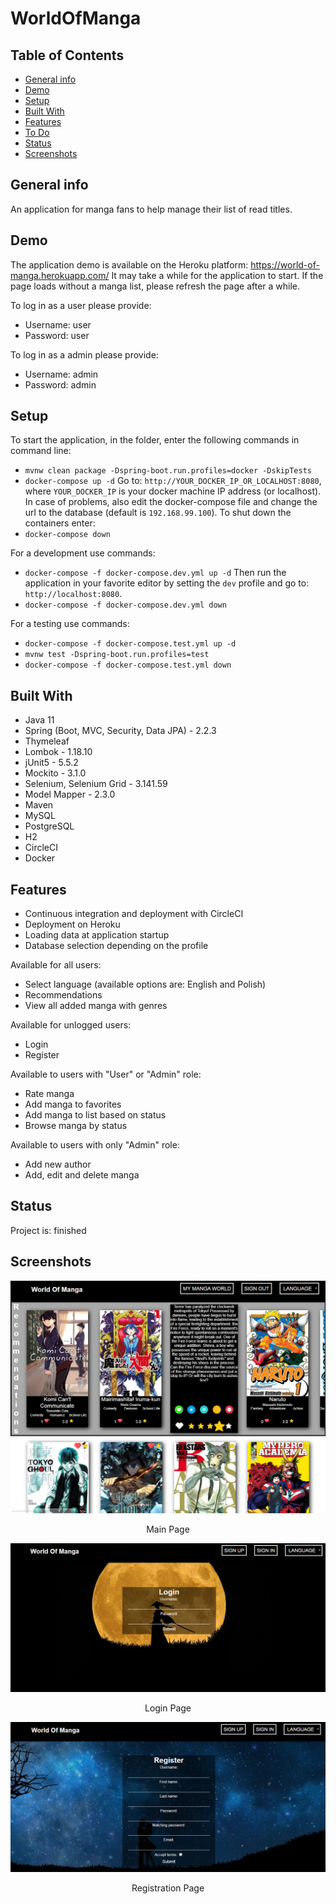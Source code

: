 # WorldOfManga

## Table of Contents
* [General info](#general-info)
* [Demo](#demo)
* [Setup](#setup)
* [Built With](#built-with)
* [Features](#features)
* [To Do](#to-do)
* [Status](#status)
* [Screenshots](#screenshots)

## General info
An application for manga fans to help manage their list of read titles.

## Demo
The application demo is available on the Heroku platform: https://world-of-manga.herokuapp.com/
It may take a while for the application to start. If the page loads without a manga list, please refresh the page after a while.

To log in as a user please provide:
- Username: user
- Password: user

To log in as a admin please provide:
- Username: admin
- Password: admin

## Setup

To start the application, in the folder, enter the following commands in command line:

- `mvnw clean package -Dspring-boot.run.profiles=docker -DskipTests`
- `docker-compose up -d`
  Go to: `http://YOUR_DOCKER_IP_OR_LOCALHOST:8080`,
  where `YOUR_DOCKER_IP` is your docker machine IP address (or localhost).
  In case of problems, also edit the docker-compose file and change the url to the database (default is `192.168.99.100`).
  To shut down the containers enter:
- `docker-compose down`

For a development use commands:
- `docker-compose -f docker-compose.dev.yml up -d`
  Then run the application in your favorite editor by setting the `dev` profile and go to: `http://localhost:8080`.
- `docker-compose -f docker-compose.dev.yml down`

For a testing use commands:
- `docker-compose -f docker-compose.test.yml up -d`
- `mvnw test -Dspring-boot.run.profiles=test`
- `docker-compose -f docker-compose.test.yml down`

## Built With 
- Java 11
- Spring (Boot, MVC, Security, Data JPA) - 2.2.3
- Thymeleaf
- Lombok - 1.18.10
- jUnit5 - 5.5.2
- Mockito - 3.1.0
- Selenium, Selenium Grid - 3.141.59
- Model Mapper - 2.3.0
- Maven
- MySQL
- PostgreSQL
- H2
- CircleCI
- Docker

## Features

- Continuous integration and deployment with CircleCI
- Deployment on Heroku
- Loading data at application startup
- Database selection depending on the profile

Available for all users:
- Select language (available options are: English and Polish)
- Recommendations
- View all added manga with genres

Available for unlogged users:
- Login
- Register

Available to users with "User" or "Admin" role:
- Rate manga
- Add manga to favorites
- Add manga to list based on status
- Browse manga by status
 
Available to users with only "Admin" role:
- Add new author
- Add, edit and delete manga

## Status
Project is: finished

## Screenshots
![Main Page](./screenshots/main.png)
<p style="text-align: center">Main Page</p>

![Login Page](./screenshots/login.png)
<p style="text-align: center">Login Page</p>

![Registration Page](./screenshots/register.png)
<p style="text-align: center">Registration Page</p>